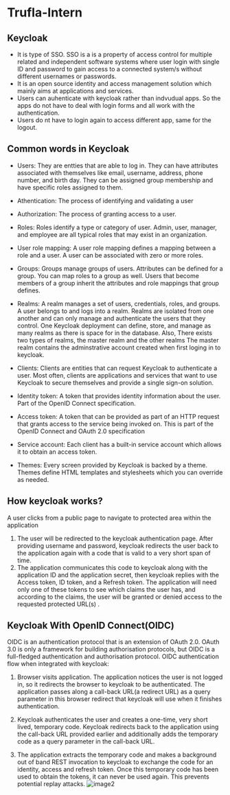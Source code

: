 # Trufla-Intern
## Keycloak
- It is type of SSO. SSO is a is a property of access control for multiple related and independent software systems where user login with single ID and password to gain access to a connected system/s without different usernames or passwords.
- It is an open source identity and access management solution which mainly aims at applications and services.
- Users can auhenticate with keycloak rather than indvudual apps. So the apps do not have to deal with login forms and all work with the authentication.
- Users do nt have to login again to access different app, same for the logout.

## Common words in Keycloak
- Users: They are entties that are able to log in. They can have attributes associated with themselves like email, username, address, phone number, and birth day. They can be assigned group membership and have specific roles assigned to them.

- Athentication: The process of identifying and validating a user

- Authorization: The process of granting access to a user.

- Roles: Roles identify a type or category of user. Admin, user, manager, and employee are all typical roles that may exist in an organization.

- User role mapping: A user role mapping defines a mapping between a role and a user. A user can be associated with zero or more roles.

- Groups: Groups manage groups of users. Attributes can be defined for a group. You can map roles to a group as well. Users that become members of a group inherit the attributes and role mappings that group defines.

- Realms: A realm manages a set of users, credentials, roles, and groups. A user belongs to and logs into a realm. Realms are isolated from one another and can only manage and authenticate the users that they control. One Keycloak deployment can define, store, and manage as many realms as there is space for in the database. Also, There exists two types of realms, the master realm and the other realms The master realm contains the adminstrative account created when first loging in to keycloak.

- Clients: Clients are entities that can request Keycloak to authenticate a user. 
Most often, clients are applications and services that want to use Keycloak to secure themselves and provide a single sign-on solution.

- Identity token: A token that provides identity information about the user. Part of the OpenID Connect specification.

- Access token: A token that can be provided as part of an HTTP request that grants access to the service being invoked on. 
This is part of the OpenID Connect and OAuth 2.0 specification

- Service account: Each client has a built-in service account which allows it to obtain an access token.

- Themes: Every screen provided by Keycloak is backed by a theme. Themes define HTML templates and stylesheets which you can override as needed.


## How keycloak works?
 A user clicks from a public page to navigate to protected area within the application
 1) The user will be redirected to the keycloak authentication page. After providing username and password, keycloak redirects the user back to the application again with a code that is valid to a very short span of time.
 2) The application communicates this code to keycloak along with the application ID and the application secret, then keycloak replies with the Access token, ID token, and a Refresh token.
 The application will need only one of these tokens to see which claims the user has, and according to the claims, the user will be granted or denied access to the requested protected URL(s)
 .
 ## Keycloak With OpenID Connect(OIDC)
 OIDC is an authentication protocol that is an extension of OAuth 2.0. OAuth 3.0 is only a framework for building authorisation protocols, but OIDC is a full-fledged authentication and authorisation protocol. OIDC authentication flow when integrated with keycloak:

1) Browser visits application. The application notices the user is not logged in, so it redirects the browser to keycloak to be authenticated. The application passes along a call-back URL(a redirect URL) as a query parameter in this browser redirect that keycloak will use when it finishes authentication.

2) Keycloak authenticates the user and creates a one-time, very short lived, temporary code. Keycloak redirects back to the application using the call-back URL provided earlier and additionally adds the temporary code as a query parameter in the call-back URL.

3) The application extracts the temporary code and makes a background out of band REST invocation to keycloak to exchange the code for an identity, access and refresh token. Once this temporary code has been used to obtain the tokens, it can never be used again. This prevents potential replay attacks.
![image2](https://user-images.githubusercontent.com/108682254/177343175-802d0096-2bec-4ff9-9448-44401549f250.png)

